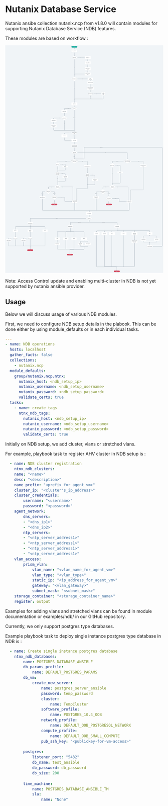# Nutanix Database Service
Nutanix ansibe collection nutanix.ncp from v1.8.0 will contain modules for supporting Nutanix Database Service (NDB) features.

These modules are based on workflow :

![NDB workflow](ndb_workflow.png)

Note: Access Control update and enabling multi-cluster in NDB is not yet supported by nutanix ansible provider.

## Usage
Below we will discuss usage of various NDB modules.

First, we need to configure NDB setup details in the plabook. This can be done either by using module_defaults or in each individual tasks.

```yaml
---
- name: NDB operations
  hosts: localhost
  gather_facts: false
  collections:
    - nutanix.ncp
  module_defaults:
    group/nutanix.ncp.ntnx:
      nutanix_host: <ndb_setup_ip>
      nutanix_username: <ndb_setup_username>
      nutanix_password: <ndb_setup_password>
      validate_certs: true
  tasks:
    - name: create tags
      ntnx_ndb_tags:
        nutanix_host: <ndb_setup_ip>
        nutanix_username: <ndb_setup_username>
        nutanix_password: <ndb_setup_password>
        validate_certs: true
```

Initially on NDB setup, we add cluster, vlans or stretched vlans.

For example, playbook task to register AHV cluster in NDB setup is :

```yaml
  - name: NDB cluster registration
    ntnx_ndb_clusters:
    name: "<name>"
    desc: "<description>"
    name_prefix: "<prefix_for_agent_vm>"
    cluster_ip: "<cluster's_ip_address>"
    cluster_credentials:
        username: "<username>"
        password: "<password>"
    agent_network:
        dns_servers:
        - "<dns_ip1>"
        - "<dns_ip2>"
        ntp_servers:
        - "<ntp_server_address1>"
        - "<ntp_server_address1>"
        - "<ntp_server_address1>"
        - "<ntp_server_address1>"
    vlan_access:
        prism_vlan:
            vlan_name: "<vlan_name_for_agent_vm>"
            vlan_type: "<vlan_type>"
            static_ip: "<ip_address_for_agent_vm>"
            gateway: "<vlan_gateway>"
            subnet_mask: "<subnet_mask>"
    storage_container: "<storage_container_name>"
    register: output
```

Examples for adding vlans and stretched vlans can be found in module documentation or examples/ndb/ in our GitHub repository.

Currently, we only support postgres type databases.

Example playbook task to deploy single instance postgres type database in NDB is :

```yaml
  - name: Create single instance postgres database
    ntnx_ndb_databases:
        name: POSTGRES_DATABASE_ANSIBLE
        db_params_profile:
            name: DEFAULT_POSTGRES_PARAMS
        db_vm:
            create_new_server:
                name: postgres_server_ansible
                password: temp_password
                cluster: 
                    name: TempCluster
                software_profile:
                    name: POSTGRES_10.4_OOB
                network_profile:
                    name: DEFAULT_OOB_POSTGRESQL_NETWORK
                compute_profile:
                    name: DEFAULT_OOB_SMALL_COMPUTE
                pub_ssh_key: "<publickey-for-vm-access>"
        
        postgres:
            listener_port: "5432"
            db_name: test_ansible
            db_password: db_password
            db_size: 200

        time_machine:
            name: POSTGRES_DATABASE_ANSIBLE_TM
            sla:
                name: "None"
```
